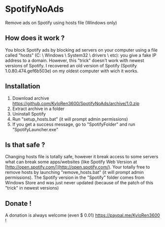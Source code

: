 # SpotifyNoAds

Remove ads on Spotify using hosts file (Windows only)

## How does it work ?

You block Spotify ads by blocking ad servers on your computer using a file called "hosts" (C: \ Windows \ System32 \ drivers \ etc): you give a fake IP address to a domain. However, this "trick" doesn't work with newest versions of Spotify. I recovered an old version of Spotify (Spotify 1.0.80.474.gef6b503e) on my oldest computer with wich it works.

## Installation

1. Download archive https://github.com/KyloRen3600/SpotifyNoAds/archive/1.0.zip
2. Extract archive in a folder
3. Uninstall Spotify
4. Run "setup_hosts.bat" (it will prompt admin permissions)
5. If you get a success message, go to "SpotifyFolder" and run "SpotifyLauncher.exe"

## Is that safe ?

Changing hosts file is totally safe, however it break access to some servers what can break some apps/websites (like Spotify Web Version at [http://open.spotify.com/](http://open.spotify.com/). Your totally free to remove hosts by launching "remove_hosts.bat" (it will prompt admin permissions). The Spotify version in the "Spotify" folder comes from Windows Store and was just never updated (because of the patch of this "trick" in newest versions)

## Donate !

A donation is always welcome (even $ 0.01) https://paypal.me/KyloRen3600 !